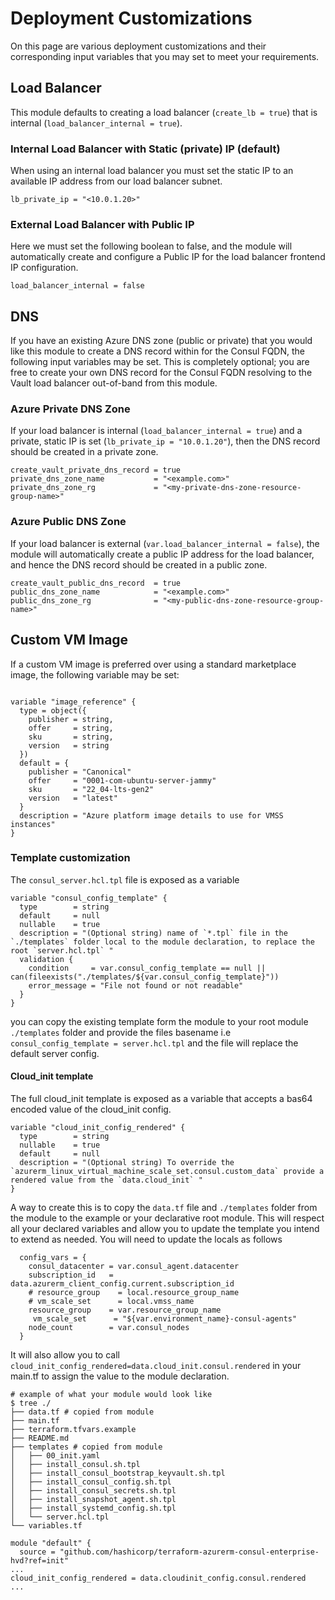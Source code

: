 # Deployment Customizations

On this page are various deployment customizations and their corresponding input variables that you may set to meet your requirements.

## Load Balancer

This module defaults to creating a load balancer (`create_lb = true`) that is internal (`load_balancer_internal = true`).

### Internal Load Balancer with Static (private) IP (default)

When using an internal load balancer you must set the static IP to an available IP address from our load balancer subnet.

```hcl
lb_private_ip = "<10.0.1.20>"
```

### External Load Balancer with Public IP

Here we must set the following boolean to false, and the module will automatically create and configure a Public IP for the load balancer frontend IP configuration.

```hcl
load_balancer_internal = false
```

## DNS

If you have an existing Azure DNS zone (public or private) that you would like this module to create a DNS record within for the Consul  FQDN, the following input variables may be set. This is completely optional; you are free to create your own DNS record for the Consul FQDN resolving to the Vault load balancer out-of-band from this module.

### Azure Private DNS Zone

If your load balancer is internal (`load_balancer_internal = true`) and a private, static IP is set (`lb_private_ip = "10.0.1.20"`), then the DNS record should be created in a private zone.

```hcl
create_vault_private_dns_record = true
private_dns_zone_name           = "<example.com>"
private_dns_zone_rg             = "<my-private-dns-zone-resource-group-name>"
```

### Azure Public DNS Zone

If your load balancer is external (`var.load_balancer_internal = false`), the module will automatically create a public IP address for the load balancer, and hence the DNS record should be created in a public zone.

```hcl
create_vault_public_dns_record  = true
public_dns_zone_name            = "<example.com>"
public_dns_zone_rg              = "<my-public-dns-zone-resource-group-name>"
```

## Custom VM Image

If a custom VM image is preferred over using a standard marketplace image, the following variable may be set:

```hcl

variable "image_reference" {
  type = object({
    publisher = string,
    offer     = string,
    sku       = string,
    version   = string
  })
  default = {
    publisher = "Canonical"
    offer     = "0001-com-ubuntu-server-jammy"
    sku       = "22_04-lts-gen2"
    version   = "latest"
  }
  description = "Azure platform image details to use for VMSS instances"
}
```

### Template customization

The `consul_server.hcl.tpl` file is exposed as a variable

```hcl
variable "consul_config_template" {
  type        = string
  default     = null
  nullable    = true
  description = "(Optional string) name of `*.tpl` file in the `./templates` folder local to the module declaration, to replace the root `server.hcl.tpl` "
  validation {
    condition     = var.consul_config_template == null || can(fileexists("./templates/${var.consul_config_template}"))
    error_message = "File not found or not readable"
  }
}
```

you can copy the existing template form the module to your root module `./templates` folder and provide the files basename i.e `consul_config_template = server.hcl.tpl` and the file will replace the default server config.

#### Cloud_init template

The full cloud_init template is exposed as a variable that accepts a bas64 encoded value of the cloud_init config.

```hcl
variable "cloud_init_config_rendered" {
  type        = string
  nullable    = true
  default     = null
  description = "(Optional string) To override the `azurerm_linux_virtual_machine_scale_set.consul.custom_data` provide a rendered value from the `data.cloud_init` "
}

```

A way to create this is to copy the `data.tf` file and `./templates` folder from the module to the example or your declarative root module.
This will respect all your declared variables and allow you to update the template you intend to extend as needed.
You will need to update the locals as follows

```hcl
  config_vars = {
    consul_datacenter = var.consul_agent.datacenter
    subscription_id   = data.azurerm_client_config.current.subscription_id
    # resource_group    = local.resource_group_name
    # vm_scale_set      = local.vmss_name
    resource_group    = var.resource_group_name
     vm_scale_set      = "${var.environment_name}-consul-agents"
    node_count        = var.consul_nodes
  }
```

It will also allow you to call `cloud_init_config_rendered=data.cloud_init.consul.rendered` in your main.tf to assign the value to the module declaration.


```pre
# example of what your module would look like
$ tree ./
├── data.tf # copied from module
├── main.tf
├── terraform.tfvars.example
├── README.md
├── templates # copied from module
│   ├── 00_init.yaml
│   ├── install_consul.sh.tpl
│   ├── install_consul_bootstrap_keyvault.sh.tpl
│   ├── install_consul_config.sh.tpl
│   ├── install_consul_secrets.sh.tpl
│   ├── install_snapshot_agent.sh.tpl
│   ├── install_systemd_config.sh.tpl
│   └── server.hcl.tpl
└── variables.tf

```

```hcl
module "default" {
  source = "github.com/hashicorp/terraform-azurerm-consul-enterprise-hvd?ref=init"
...
cloud_init_config_rendered = data.cloudinit_config.consul.rendered
...
```

